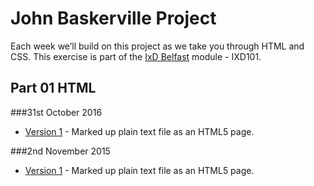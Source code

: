 John Baskerville Project
========================

Each week we’ll build on this project as we take you through HTML and CSS. This exercise is part of the [IxD Belfast](http://ixdbelfast.org) module - IXD101.

Part 01 HTML
------------

###31st October 2016

+ [Version 1](https://pixelpaper.github.io/john-baskerville/baskerville1.html) - Marked up plain text file as an HTML5 page.

###2nd November 2015
+ [Version 1](https://pixelpaper.github.io/john-baskerville/version-1.html) - Marked up plain text file as an HTML5 page.

<!-- ###9th November 2015
+ [Version 2](https://pixelpaper.github.io/john-baskerville/version-2.html) - Added a nested, unordered list at the end of **The Typeface** section.
+ [Version 3](https://pixelpaper.github.io/john-baskerville/version-3.html) - Added simple navigation, links and anchors to each section plus included absolute link to my own website and mail link to my UU email address.

###16th November 2015
+ [Version 4](https://pixelpaper.github.io/john-baskerville/version-4.html) - Changed nested list to table.
+ [Version 5](https://pixelpaper.github.io/john-baskerville/version-5.html) - Added optimised images to each section.

---

Part 02 CSS
-----------

###23rd November 2015
+ [Version 6](https://pixelpaper.github.io/john-baskerville/version-6.html) - Adding first set of CSS rules. Concentrating on typographic layout at the moment.
+ [CSS Exercise](https://pixelpaper.github.io/john-baskerville/exercss-1.html) – This week should also include the CSS Exercise

###30th November 2015
+ [Version 7](https://pixelpaper.github.io/john-baskerville/version-7.html) - Taking CSS a step further. Adding CSS reset, styling the table and fluid images.

###7th December 2015
+ [Version 8](https://pixelpaper.github.io/john-baskerville/version-8.html) - Added multiple images and CSS3 text dropshadow, opacity, ease-in-out, and scale features.

###7th December 2015
+ [CSS Homework Test](https://pixelpaper.github.io/john-baskerville/homework/09/index.html) - Testing first CSS homework page -->
